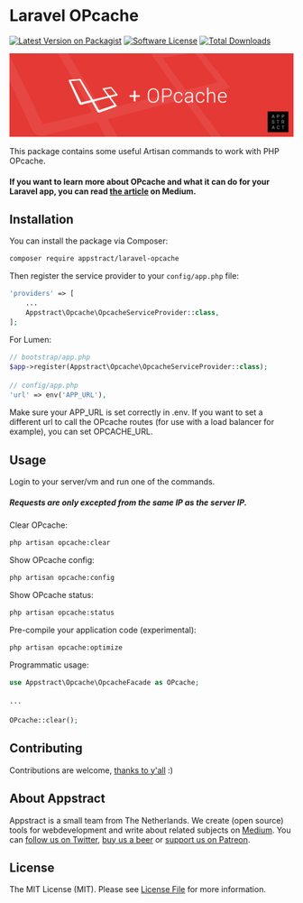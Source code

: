 # Laravel OPcache

[![Latest Version on Packagist](https://img.shields.io/packagist/v/appstract/laravel-opcache.svg?style=flat-square)](https://packagist.org/packages/appstract/laravel-opcache)
[![Software License](https://img.shields.io/badge/license-MIT-brightgreen.svg?style=flat-square)](LICENSE.md)
[![Total Downloads](https://img.shields.io/packagist/dt/appstract/laravel-opcache.svg?style=flat-square)](https://packagist.org/packages/appstract/laravel-opcache)

![Opcache](header.png?raw=true)

This package contains some useful Artisan commands to work with PHP OPcache.

#### If you want to learn more about OPcache and what it can do for your Laravel app, you can read [the article](https://medium.com/appstract/make-your-laravel-app-fly-with-php-opcache-9948db2a5f93#.bjrpj4h1c) on Medium.

## Installation

You can install the package via Composer:

``` bash
composer require appstract/laravel-opcache
```

Then register the service provider to your `config/app.php` file:

```php
'providers' => [
    ...
    Appstract\Opcache\OpcacheServiceProvider::class,
];
```

For Lumen:
```php
// bootstrap/app.php
$app->register(Appstract\Opcache\OpcacheServiceProvider::class);

// config/app.php
'url' => env('APP_URL'),
```
Make sure your APP_URL is set correctly in .env.
If you want to set a different url to call the OPcache routes (for use with a load balancer for example),
you can set OPCACHE_URL.

## Usage
Login to your server/vm and run one of the commands.
##### Requests are only excepted from the same IP as the server IP.

Clear OPcache:
``` bash
php artisan opcache:clear
```

Show OPcache config:
``` bash
php artisan opcache:config
```

Show OPcache status:
``` bash
php artisan opcache:status
```

Pre-compile your application code (experimental):
``` bash
php artisan opcache:optimize
```

Programmatic usage:

```php
use Appstract\Opcache\OpcacheFacade as OPcache;

...

OPcache::clear();
```

## Contributing

Contributions are welcome, [thanks to y'all](https://github.com/appstract/laravel-opcache/graphs/contributors) :)

## About Appstract

Appstract is a small team from The Netherlands. We create (open source) tools for webdevelopment and write about related subjects on [Medium](https://medium.com/appstract). You can [follow us on Twitter](https://twitter.com/teamappstract), [buy us a beer](https://www.paypal.me/teamappstract/10) or [support us on Patreon](https://www.patreon.com/appstract).

## License

The MIT License (MIT). Please see [License File](LICENSE.md) for more information.
